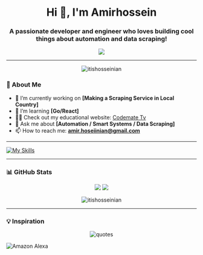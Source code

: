 <!-- Header with an Animated Greeting -->
<h1 align="center">Hi 👋, I'm Amirhossein</h1>
<h3 align="center">A passionate developer and engineer who loves building cool things about automation and data scraping!</h3>

<p align="center">
  <img src="https://readme-typing-svg.demolab.com?font=Fira+Code&size=24&pause=1000&color=F75C7E&center=true&vCenter=true&width=435&lines=Welcome+to+my+GitHub+Profile!;I'm+a+%3CDeveloper%2F%3E;Lifelong+Learner+and+Problem+Solver!;Open+to+Collaborations!">
</p>

---

<!-- Profile Views Badge -->
<p align="center">
  <img src="https://komarev.com/ghpvc/?username=itishosseinian&label=Profile%20views&color=brightgreen&style=flat" alt="itishosseinian" />
</p>

<!-- About Section -->
### 🌟 About Me

- 🔭 I’m currently working on **[Making a Scraping Service in Local Country]**  
- 🌱 I’m learning **[Go/React]**  
- 👨‍💻 Check out my educational website: [Codemate Tv](https://codematetv.com)  
- 💬 Ask me about **[Automation / Smart Systems / Data Scraping]**  
- 📫 How to reach me: **amir.hoseiinian@gmail.com**  

---

<!-- Languages and Tools Section -->
[![My Skills](https://skillicons.dev/icons?i=py,js,aiscript,bots,postman,anaconda,react,htmx,html,fastapi,django,gitlab,selenium,mongodb,postgres,mysql,redis,rabbitmq,docker,sklearn,tensorflow,opencv&perline=15)](https://skillicons.dev)

---

<!-- GitHub Stats -->
### 📊 GitHub Stats
<p align="center">
  <img src="https://github-readme-stats.vercel.app/api?username=itishosseinian&show_icons=true&theme=radical"/>
  <img src="https://github-readme-streak-stats.herokuapp.com/?user=itishosseinian&theme=radical"/>
</p>

<!-- Top Languages -->
<p align="center">
  <img src="https://github-readme-stats.vercel.app/api/top-langs?username=itishosseinian&show_icons=true&locale=en&layout=compact&theme=radical" alt="itishosseinian" />
</p>

---


<!-- Fun Quotes Section -->
### 💡 Inspiration
<p align="center">
  <img src="https://quotes-github-readme.vercel.app/api?type=horizontal&theme=radical" alt="quotes" />
</p>

![Amazon Alexa](https://img.shields.io/badge/amazon%20alexa-52b5f7?style=for-the-badge&logo=amazon%20alexa&logoColor=white)

